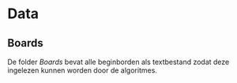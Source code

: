 # Data
## Boards
De folder *Boards* bevat alle beginborden als textbestand zodat deze ingelezen kunnen worden door de algoritmes.
